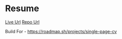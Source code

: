# Resume

[Live Url](https://itz-abhishek-tiwari.github.io/Resume)
[Repo Url](https://github.com/Itz-Abhishek-Tiwari/Resume)

Build For - https://roadmap.sh/projects/single-page-cv
